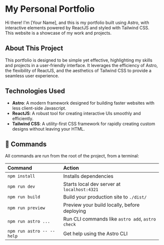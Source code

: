 # My Personal Portfolio

Hi there! I'm [Your Name], and this is my portfolio built using Astro, with interactive elements powered by ReactJS and styled with Tailwind CSS. This website is a showcase of my work and projects.

## About This Project

This portfolio is designed to be simple yet effective, highlighting my skills and projects in a user-friendly interface. It leverages the efficiency of Astro, the flexibility of ReactJS, and the aesthetics of Tailwind CSS to provide a seamless user experience.

## Technologies Used

- **Astro**: A modern framework designed for building faster websites with less client-side Javascript.
- **ReactJS**: A robust tool for creating interactive UIs smoothly and efficiently.
- **Tailwind CSS**: A utility-first CSS framework for rapidly creating custom designs without leaving your HTML.

## 🧞 Commands

All commands are run from the root of the project, from a terminal:

| Command                   | Action                                           |
| :------------------------ | :----------------------------------------------- |
| `npm install`             | Installs dependencies                            |
| `npm run dev`             | Starts local dev server at `localhost:4321`      |
| `npm run build`           | Build your production site to `./dist/`          |
| `npm run preview`         | Preview your build locally, before deploying     |
| `npm run astro ...`       | Run CLI commands like `astro add`, `astro check` |
| `npm run astro -- --help` | Get help using the Astro CLI                     |
